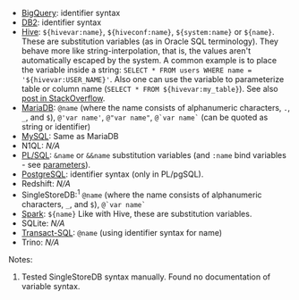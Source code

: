 - [BigQuery][]: identifier syntax
- [DB2][]: identifier syntax
- [Hive][]: `${hivevar:name}`, `${hiveconf:name}`, `${system:name}` or `${name}`. These are substitution variables (as in Oracle SQL terminology).
  They behave more like string-interpolation, that is, the values aren't automatically escaped by the system.
  A common example is to place the variable inside a string: `SELECT * FROM users WHERE name = '${hivevar:USER_NAME}'`.
  Also one can use the variable to parameterize table or column name (`SELECT * FROM ${hivevar:my_table}`).
  See also [post in StackOverflow][hive-stackoverflow].
- [MariaDB][]: `@name` (where the name consists of alphanumeric characters, `.`, `_`, and `$`), `@'var name'`, `@"var name"`, `` @`var name` `` (can be quoted as string or identifier)
- [MySQL][]: Same as MariaDB
- N1QL: _N/A_
- [PL/SQL][]: `&name` or `&&name` substitution variables (and `:name` bind variables - see [parameters][]).
- [PostgreSQL][]: identifier syntax (only in PL/pgSQL).
- Redshift: _N/A_
- SingleStoreDB:<sup>1</sup> `@name` (where the name consists of alphanumeric characters, `_`, and `$`), `` @`var name` ``
- [Spark][]: `${name}` Like with Hive, these are substitution variables.
- SQLite: _N/A_
- [Transact-SQL][]: `@name` (using identifier syntax for name)
- Trino: _N/A_

Notes:

1. Tested SingleStoreDB syntax manually. Found no documentation of variable syntax.

[parameters]: ./parameters
[bigquery]: https://cloud.google.com/bigquery/docs/reference/standard-sql/procedural-language
[db2]: https://www.ibm.com/docs/en/db2-for-zos/11?topic=pl-references-sql-parameters-variables
[hive]: https://cwiki.apache.org/confluence/display/Hive/LanguageManual+VariableSubstitution
[hive-stackoverflow]: https://stackoverflow.com/questions/12464636/how-to-set-variables-in-hive-scripts
[mariadb]: https://mariadb.com/kb/en/user-defined-variables/
[mysql]: https://dev.mysql.com/doc/refman/8.0/en/user-variables.html
[pl/sql]: https://docs.oracle.com/en/database/oracle/oracle-database/21/sqpug/using-substitution-variables-sqlplus.html#GUID-0BEEC1D7-876B-495C-9327-17037652D3D2
[postgresql]: https://www.postgresql.org/docs/current/sql-declare.html
[spark]: https://stackoverflow.com/questions/65019868/how-to-use-variables-in-sql-queries
[transact-sql]: https://docs.microsoft.com/en-us/sql/relational-databases/databases/database-identifiers?view=sql-server-ver15
